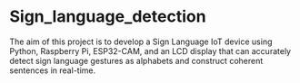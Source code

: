 # Sign_language_detection
The aim of this project is to develop a Sign Language IoT device using Python, Raspberry Pi, ESP32-CAM, and an LCD display that can accurately detect sign language gestures as alphabets and construct coherent sentences in real-time. 
